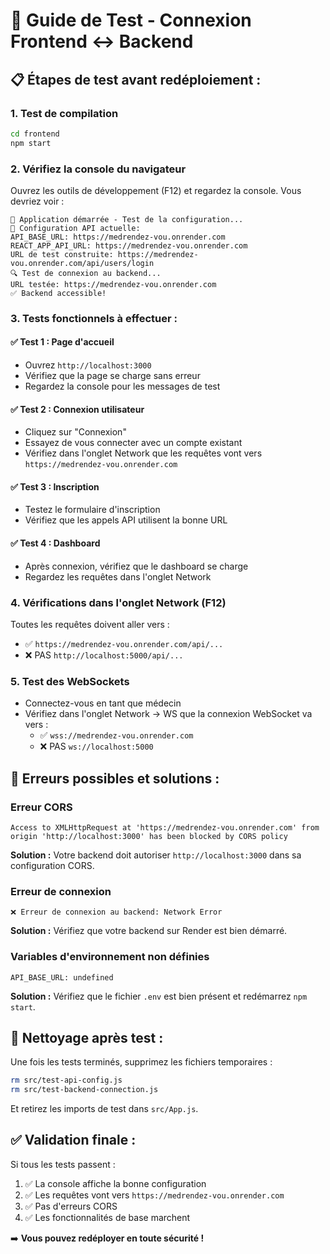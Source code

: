 # 🧪 Guide de Test - Connexion Frontend ↔ Backend

## 📋 **Étapes de test avant redéploiement :**

### 1. **Test de compilation**
```bash
cd frontend
npm start
```

### 2. **Vérifiez la console du navigateur**
Ouvrez les outils de développement (F12) et regardez la console. Vous devriez voir :
```
🚀 Application démarrée - Test de la configuration...
🔧 Configuration API actuelle:
API_BASE_URL: https://medrendez-vou.onrender.com
REACT_APP_API_URL: https://medrendez-vou.onrender.com
URL de test construite: https://medrendez-vou.onrender.com/api/users/login
🔍 Test de connexion au backend...
URL testée: https://medrendez-vou.onrender.com
✅ Backend accessible!
```

### 3. **Tests fonctionnels à effectuer :**

#### ✅ **Test 1 : Page d'accueil**
- Ouvrez `http://localhost:3000`
- Vérifiez que la page se charge sans erreur
- Regardez la console pour les messages de test

#### ✅ **Test 2 : Connexion utilisateur**
- Cliquez sur "Connexion" 
- Essayez de vous connecter avec un compte existant
- Vérifiez dans l'onglet Network que les requêtes vont vers `https://medrendez-vou.onrender.com`

#### ✅ **Test 3 : Inscription**
- Testez le formulaire d'inscription
- Vérifiez que les appels API utilisent la bonne URL

#### ✅ **Test 4 : Dashboard**
- Après connexion, vérifiez que le dashboard se charge
- Regardez les requêtes dans l'onglet Network

### 4. **Vérifications dans l'onglet Network (F12)**
Toutes les requêtes doivent aller vers :
- ✅ `https://medrendez-vou.onrender.com/api/...`
- ❌ PAS `http://localhost:5000/api/...`

### 5. **Test des WebSockets**
- Connectez-vous en tant que médecin
- Vérifiez dans l'onglet Network → WS que la connexion WebSocket va vers :
  - ✅ `wss://medrendez-vou.onrender.com`
  - ❌ PAS `ws://localhost:5000`

## 🚨 **Erreurs possibles et solutions :**

### Erreur CORS
```
Access to XMLHttpRequest at 'https://medrendez-vou.onrender.com' from origin 'http://localhost:3000' has been blocked by CORS policy
```
**Solution :** Votre backend doit autoriser `http://localhost:3000` dans sa configuration CORS.

### Erreur de connexion
```
❌ Erreur de connexion au backend: Network Error
```
**Solution :** Vérifiez que votre backend sur Render est bien démarré.

### Variables d'environnement non définies
```
API_BASE_URL: undefined
```
**Solution :** Vérifiez que le fichier `.env` est bien présent et redémarrez `npm start`.

## 🧹 **Nettoyage après test :**

Une fois les tests terminés, supprimez les fichiers temporaires :
```bash
rm src/test-api-config.js
rm src/test-backend-connection.js
```

Et retirez les imports de test dans `src/App.js`.

## ✅ **Validation finale :**

Si tous les tests passent :
1. ✅ La console affiche la bonne configuration
2. ✅ Les requêtes vont vers `https://medrendez-vou.onrender.com`
3. ✅ Pas d'erreurs CORS
4. ✅ Les fonctionnalités de base marchent

➡️ **Vous pouvez redéployer en toute sécurité !**